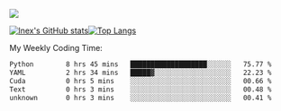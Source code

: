 ![](https://komarev.com/ghpvc/?username=lnexenl&style=flat-square&color=orange)

[![lnex's GitHub stats](https://github-readme-stats.vercel.app/api?username=lnexenl&count_private=true&show_icons=true)](https://github.com/anuraghazra/github-readme-stats)[![Top Langs](https://github-readme-stats.vercel.app/api/top-langs/?username=lnexenl&layout=compact&langs_count=8&exclude_repo=32-bit-MIPS-CPU)](https://github.com/anuraghazra/github-readme-stats)

My Weekly Coding Time:
<!--START_SECTION:waka-->

```txt
Python        8 hrs 45 mins   ███████████████████░░░░░░   75.77 %
YAML          2 hrs 34 mins   █████▓░░░░░░░░░░░░░░░░░░░   22.23 %
Cuda          0 hrs 5 mins    ░░░░░░░░░░░░░░░░░░░░░░░░░   00.66 %
Text          0 hrs 3 mins    ░░░░░░░░░░░░░░░░░░░░░░░░░   00.48 %
unknown       0 hrs 3 mins    ░░░░░░░░░░░░░░░░░░░░░░░░░   00.41 %
```

<!--END_SECTION:waka-->


